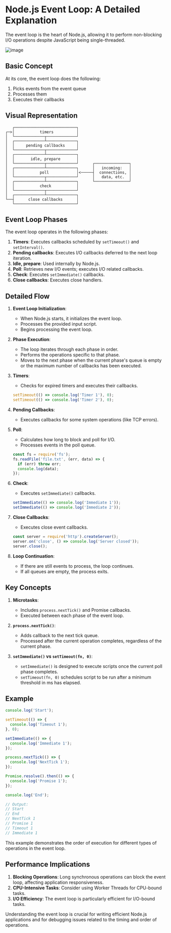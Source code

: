# Node.js Event Loop: A Detailed Explanation

The event loop is the heart of Node.js, allowing it to perform non-blocking I/O operations despite JavaScript being single-threaded.

![image](https://github.com/user-attachments/assets/0d2a995a-3000-47d3-b085-4791385ae481)


## Basic Concept

At its core, the event loop does the following:
1. Picks events from the event queue
2. Processes them
3. Executes their callbacks

## Visual Representation

```
   ┌───────────────────────────┐
┌─>│           timers          │
│  └─────────────┬─────────────┘
│  ┌─────────────┴─────────────┐
│  │     pending callbacks     │
│  └─────────────┬─────────────┘
│  ┌─────────────┴─────────────┐
│  │       idle, prepare       │
│  └─────────────┬─────────────┘      ┌───────────────┐
│  ┌─────────────┴─────────────┐      │   incoming:   │
│  │           poll            │<─────┤  connections, │
│  └─────────────┬─────────────┘      │   data, etc.  │
│  ┌─────────────┴─────────────┐      └───────────────┘
│  │           check           │
│  └─────────────┬─────────────┘
│  ┌─────────────┴─────────────┐
└──┤      close callbacks      │
   └───────────────────────────┘
```

## Event Loop Phases

The event loop operates in the following phases:

1. **Timers**: Executes callbacks scheduled by `setTimeout()` and `setInterval()`.
2. **Pending callbacks**: Executes I/O callbacks deferred to the next loop iteration.
3. **Idle, prepare**: Used internally by Node.js.
4. **Poll**: Retrieves new I/O events; executes I/O related callbacks.
5. **Check**: Executes `setImmediate()` callbacks.
6. **Close callbacks**: Executes close handlers.
   
## Detailed Flow

1. **Event Loop Initialization**:
   - When Node.js starts, it initializes the event loop.
   - Processes the provided input script.
   - Begins processing the event loop.

2. **Phase Execution**:
   - The loop iterates through each phase in order.
   - Performs the operations specific to that phase.
   - Moves to the next phase when the current phase's queue is empty or the maximum number of callbacks has been executed.

3. **Timers**:
   - Checks for expired timers and executes their callbacks.
   
   ```javascript
   setTimeout(() => console.log('Timer 1'), 0);
   setTimeout(() => console.log('Timer 2'), 0);
   ```

4. **Pending Callbacks**:
   - Executes callbacks for some system operations (like TCP errors).

5. **Poll**:
   - Calculates how long to block and poll for I/O.
   - Processes events in the poll queue.
   
   ```javascript
   const fs = require('fs');
   fs.readFile('file.txt', (err, data) => {
     if (err) throw err;
     console.log(data);
   });
   ```

6. **Check**:
   - Executes `setImmediate()` callbacks.
   
   ```javascript
   setImmediate(() => console.log('Immediate 1'));
   setImmediate(() => console.log('Immediate 2'));
   ```

7. **Close Callbacks**:
   - Executes close event callbacks.
   
   ```javascript
   const server = require('http').createServer();
   server.on('close', () => console.log('Server closed'));
   server.close();
   ```

8. **Loop Continuation**:
   - If there are still events to process, the loop continues.
   - If all queues are empty, the process exits.

## Key Concepts

1. **Microtasks**: 
   - Includes `process.nextTick()` and Promise callbacks.
   - Executed between each phase of the event loop.

2. **`process.nextTick()`**:
   - Adds callback to the next tick queue.
   - Processed after the current operation completes, regardless of the current phase.

3. **`setImmediate()` vs `setTimeout(fn, 0)`**:
   - `setImmediate()` is designed to execute scripts once the current poll phase completes.
   - `setTimeout(fn, 0)` schedules script to be run after a minimum threshold in ms has elapsed.

## Example

```javascript
console.log('Start');

setTimeout(() => {
  console.log('Timeout 1');
}, 0);

setImmediate(() => {
  console.log('Immediate 1');
});

process.nextTick(() => {
  console.log('NextTick 1');
});

Promise.resolve().then(() => {
  console.log('Promise 1');
});

console.log('End');

// Output:
// Start
// End
// NextTick 1
// Promise 1
// Timeout 1
// Immediate 1
```

This example demonstrates the order of execution for different types of operations in the event loop.

## Performance Implications

1. **Blocking Operations**: Long synchronous operations can block the event loop, affecting application responsiveness.
2. **CPU-Intensive Tasks**: Consider using Worker Threads for CPU-bound tasks.
3. **I/O Efficiency**: The event loop is particularly efficient for I/O-bound tasks.

Understanding the event loop is crucial for writing efficient Node.js applications and for debugging issues related to the timing and order of operations.
